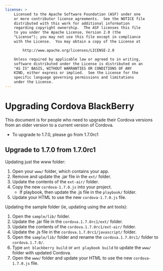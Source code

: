 ```yaml
---
license: >
    Licensed to the Apache Software Foundation (ASF) under one
    or more contributor license agreements.  See the NOTICE file
    distributed with this work for additional information
    regarding copyright ownership.  The ASF licenses this file
    to you under the Apache License, Version 2.0 (the
    "License"); you may not use this file except in compliance
    with the License.  You may obtain a copy of the License at

        http://www.apache.org/licenses/LICENSE-2.0

    Unless required by applicable law or agreed to in writing,
    software distributed under the License is distributed on an
    "AS IS" BASIS, WITHOUT WARRANTIES OR CONDITIONS OF ANY
    KIND, either express or implied.  See the License for the
    specific language governing permissions and limitations
    under the License.
---
```


Upgrading Cordova BlackBerry
============================

This document is for people who need to upgrade their Cordova versions from an older version to a current version of Cordova.

- To upgrade to 1.7.0, please go from 1.7.0rc1

## Upgrade to 1.7.0 from 1.7.0rc1 ##

Updating just the www folder:

1. Open your `www/` folder, which contains your app.
2. Remove and update the .jar file in the `ext/` folder.
3. Update the contents of the `ext-air/` folder.
4. Copy the new `cordova-1.7.0.js` into your project.
    - If playbook, then update the .js file in the `playbook/` folder.
5. Update your HTML to use the new `cordova-1.7.0.js` file.


Updating the sample folder (ie, updating using the ant tools):

1. Open the `sample/lib/` folder.
2. Update the .jar file in the `cordova.1.7.0rc1/ext/` folder.
3. Update the contents of the `cordova.1.7.0rc1/ext-air/` folder.
4. Update the .js file in the `cordova.1.7.0rc1/javascript/` folder.
5. Open the `sample/lib/` folder and rename the `cordova.1.7.0rc1/` folder to `cordova.1.7.0/`.
6. Type `ant blackberry build` or `ant playbook build` to update the `www/` folder with updated Cordova.
7. Open the `www/` folder and update your HTML to use the new `cordova-1.7.0.js` file.


